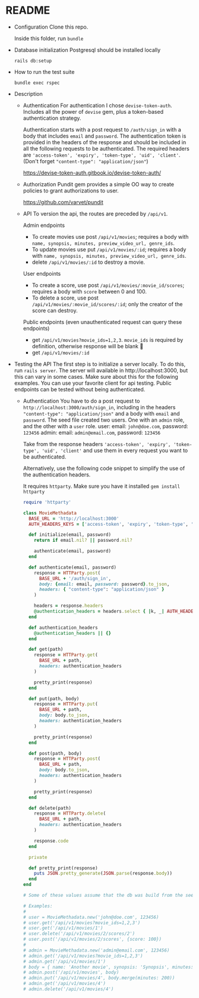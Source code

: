 # README

* Configuration
  Clone this repo.

  Inside this folder, run `bundle`

* Database initialization
  Postgresql should be installed locally

  `rails db:setup`

* How to run the test suite

  `bundle exec rspec`

* Description
  * Authentication
    For authentication I chose `devise-token-auth`. Includes all the power of `devise` gem, plus a token-based authentication strategy.

    Authentication starts with a post request to `/auth/sign_in` with a body that includes `email` and `password`.
    The authentication token is provided in the headers of the response and should be included in all the following
    requests to be authenticated.
    The required headers are `'access-token', 'expiry', 'token-type', 'uid', 'client'`. (Don't forget `"content-type": "application/json"`)

    https://devise-token-auth.gitbook.io/devise-token-auth/

  * Authorization
    Pundit gem provides a simple OO way to create policies to grant authorizations to user.

    https://github.com/varvet/pundit

  * API
    To version the api, the routes are preceded by `/api/v1`.

    Admin endpoints
    - To create movies use post `/api/v1/movies`; requires a body with `name, synopsis, minutes, preview_video_url, genre_ids`.
    - To update movies use put `/api/v1/movies/:id`; requires a body with `name, synopsis, minutes, preview_video_url, genre_ids`.
    - delete `/api/v1/movies/:id` to destroy a movie.

    User endpoints
    - To create a score, use post `/api/v1/movies/:movie_id/scores`; requires a body with `score` between 0 and 100.
    - To delete a score, use post `/api/v1/movies/:movie_id/scores/:id`; only the creator of the score can destroy.

    Public endpoints (even unauthenticated request can query these endpoints)
    - get `/api/v1/movies?movie_ids=1,2,3`. `movie_ids` is required by definition, otherwise response will be blank 🤷
    - get `/api/v1/movies/:id`

* Testing the API
  The first step is to initialize a server locally. To do this, run `rails server`.
  The server will available in http://localhost:3000, but this can vary in some cases. Make sure about this for the following examples.
  You can use your favorite client for api testing. Public endpoints can be tested without being authenticated.

  - Authentication
    You have to do a post request to `http://localhost:3000/auth/sign_in`, including in the headers `"content-type": "application/json"` and a body with `email` and `password`.
    The seed file created two users. One with an `admin` role, and the other with a `user` role.
    user: email: `john@doe.com`, password: `123456`
    admin: email: `admin@email.com`, password: `123456`

    Take from the response headers `'access-token', 'expiry', 'token-type', 'uid', 'client'` and use them in every request you want to be authenticated.

    Alternatively, use the following code snippet to simplify the use of the authentication headers.

    It requires `httparty`. Make sure you have it installed `gem install httparty`

    ```ruby
    require 'httparty'

    class MovieMethadata
      BASE_URL = 'http://localhost:3000'
      AUTH_HEADERS_KEYS = ['access-token', 'expiry', 'token-type', 'uid', 'client', 'content-type']

      def initialize(email, password)
        return if email.nil? || password.nil?

        authenticate(email, password)
      end

      def authenticate(email, password)
        response = HTTParty.post(
          BASE_URL + '/auth/sign_in',
          body: {email: email, password: password}.to_json,
          headers: { "content-type": "application/json" }
        )

        headers = response.headers
        @authentication_headers = headers.select { |k, _| AUTH_HEADERS_KEYS.include?(k) }.transform_values(&:first)
      end

      def authentication_headers
        @authentication_headers || {}
      end

      def get(path)
        response = HTTParty.get(
          BASE_URL + path,
          headers: authentication_headers
        )

        pretty_print(response)
      end

      def put(path, body)
        response = HTTParty.put(
          BASE_URL + path,
          body: body.to_json,
          headers: authentication_headers
        )

        pretty_print(response)
      end

      def post(path, body)
        response = HTTParty.post(
          BASE_URL + path,
          body: body.to_json,
          headers: authentication_headers
        )

        pretty_print(response)
      end

      def delete(path)
        response = HTTParty.delete(
          BASE_URL + path,
          headers: authentication_headers
        )

        response.code
      end

      private

      def pretty_print(response)
        puts JSON.pretty_generate(JSON.parse(response.body))
      end
    end

    # Some of these values assume that the db was build from the seed file

    # Examples:
    #
    # user = MovieMethadata.new('john@doe.com', 123456)
    # user.get('/api/v1/movies?movie_ids=1,2,3')
    # user.get('/api/v1/movies/1')
    # user.delete('/api/v1/movies/2/scores/2')
    # user.post('/api/v1/movies/2/scores', {score: 100})
    #
    # admin = MovieMethadata.new('admin@email.com', 123456)
    # admin.get('/api/v1/movies?movie_ids=1,2,3')
    # admin.get('/api/v1/movies/1')
    # body = { name: 'Another movie', synopsis: 'Synopsis', minutes: 123, preview_video_url: 'www.youtube.com', genre_ids: [1,2,3] }
    # admin.post('/api/v1/movies', body)
    # admin.put('/api/v1/movies/4', body.merge(minutes: 200))
    # admin.get('/api/v1/movies/4')
    # admin.delete('/api/v1/movies/4')
    ```

